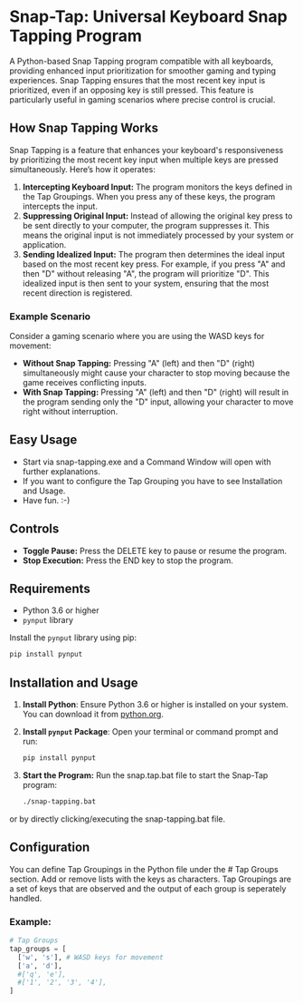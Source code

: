 # Snap-Tap: Universal Keyboard Snap Tapping Program

A Python-based Snap Tapping program compatible with all keyboards, providing enhanced input prioritization for smoother gaming and typing experiences.
Snap Tapping ensures that the most recent key input is prioritized, even if an opposing key is still pressed. This feature is particularly useful in gaming scenarios where precise control is crucial.

## How Snap Tapping Works
Snap Tapping is a feature that enhances your keyboard's responsiveness by prioritizing the most recent key input when multiple keys are pressed simultaneously. Here’s how it operates:

1. **Intercepting Keyboard Input:** The program monitors the keys defined in the Tap Groupings. When you press any of these keys, the program intercepts the input.
2. **Suppressing Original Input:** Instead of allowing the original key press to be sent directly to your computer, the program suppresses it. This means the original input is not immediately processed by your system or application.
3. **Sending Idealized Input:** The program then determines the ideal input based on the most recent key press. For example, if you press "A" and then "D" without releasing "A", the program will prioritize "D". This idealized input is then sent to your system, ensuring that the most recent direction is registered.

### Example Scenario
Consider a gaming scenario where you are using the WASD keys for movement:

- **Without Snap Tapping:** Pressing "A" (left) and then "D" (right) simultaneously might cause your character to stop moving because the game receives conflicting inputs.
- **With Snap Tapping:** Pressing "A" (left) and then "D" (right) will result in the program sending only the "D" input, allowing your character to move right without interruption.

## Easy Usage

- Start via snap-tapping.exe and a Command Window will open with further explanations.
- If you want to configure the Tap Grouping you have to see Installation and Usage.
- Have fun. :-)

## Controls

- **Toggle Pause:** Press the DELETE key to pause or resume the program.
- **Stop Execution:** Press the END key to stop the program.

## Requirements

- Python 3.6 or higher
- `pynput` library

Install the `pynput` library using pip:

```bash
pip install pynput
```
## Installation and Usage

1. **Install Python**: Ensure Python 3.6 or higher is installed on your system. You can download it from [python.org](https://www.python.org/).

2. **Install `pynput` Package**: Open your terminal or command prompt and run:
   ```bash
   pip install pynput
   ```
3. **Start the Program:** Run the snap.tap.bat file to start the Snap-Tap program:
   ```bash
   ./snap-tapping.bat
   ```
  or by directly clicking/executing the snap-tapping.bat file.

## Configuration
You can define Tap Groupings in the Python file under the # Tap Groups section. Add or remove lists with the keys as characters. 
Tap Groupings are a set of keys that are observed and the output of each group is seperately handled.

### Example:

  ```python
# Tap Groups
tap_groups = [
    ['w', 's'], # WASD keys for movement
    ['a', 'd'],  
    #['q', 'e'],
    #['1', '2', '3', '4'],  
]
  ```

